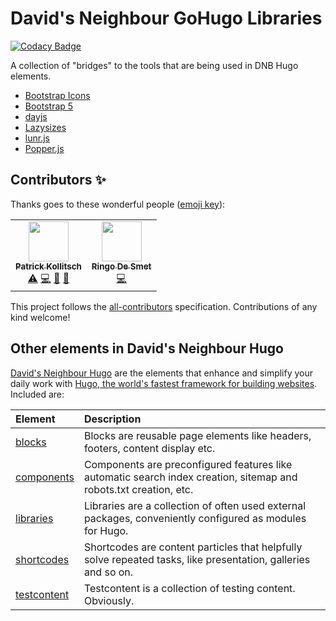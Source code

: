# David's Neighbour GoHugo Libraries

[![Codacy Badge](https://app.codacy.com/project/badge/Grade/cf99ef2a9da1464dae5628b1e8230921)](https://www.codacy.com/gh/dnb-org/libraries/dashboard)

A collection of "bridges" to the tools that are being used in DNB Hugo elements.

- [Bootstrap Icons](https://github.com/davidsneighbour/libraries/tree/main/bootstrap-icons)
- [Bootstrap 5](https://github.com/davidsneighbour/libraries/tree/main/bootstrap5)
- [dayjs](https://github.com/davidsneighbour/libraries/tree/main/dayjs)
- [Lazysizes](https://github.com/davidsneighbour/libraries/tree/main/lazysizes)
- [lunr.js](https://github.com/davidsneighbour/libraries/tree/main/lunr.js)
- [Popper.js](https://github.com/davidsneighbour/libraries/tree/main/popper.js)

## Contributors ✨

Thanks goes to these wonderful people ([emoji key](https://allcontributors.org/docs/en/emoji-key)):

<!-- ALL-CONTRIBUTORS-LIST:START - Do not remove or modify this section -->
<!-- prettier-ignore-start -->
<!-- markdownlint-disable -->
<table>
  <tr>
    <td align="center"><a href="https://kollitsch.de"><img src="https://avatars.githubusercontent.com/u/83281?v=4?s=64" width="64px;" alt=""/><br /><sub><b>Patrick Kollitsch</b></sub></a><br /><a href="https://github.com/davidsneighbour/libraries/commits?author=davidsneighbour" title="Tests">⚠️</a> <a href="https://github.com/davidsneighbour/libraries/commits?author=davidsneighbour" title="Code">💻</a> <a href="https://github.com/davidsneighbour/libraries/commits?author=davidsneighbour" title="Documentation">📖</a> <a href="https://github.com/davidsneighbour/libraries/pulls?q=is%3Apr+reviewed-by%3Adavidsneighbour" title="Reviewed Pull Requests">👀</a></td>
    <td align="center"><a href="https://ringo.de-smet.name"><img src="https://avatars.githubusercontent.com/u/77923?v=4?s=64" width="64px;" alt=""/><br /><sub><b>Ringo De Smet</b></sub></a><br /><a href="https://github.com/davidsneighbour/libraries/commits?author=ringods" title="Code">💻</a></td>
  </tr>
</table>

<!-- markdownlint-restore -->
<!-- prettier-ignore-end -->

<!-- ALL-CONTRIBUTORS-LIST:END -->

This project follows the [all-contributors](https://github.com/all-contributors/all-contributors) specification. Contributions of any kind welcome!

## Other elements in David's Neighbour Hugo

[David's Neighbour Hugo](https://github.com/davidsneighbour) are the elements that enhance and simplify your daily work with [Hugo, the world's fastest framework for building websites](https://gohugo.io/). Included are:

| Element | Description |
| :--- | :--- |
| [blocks](https://github.com/davidsneighbour/blocks) | Blocks are reusable page elements like headers, footers, content display etc.|
| [components](https://github.com/davidsneighbour/components) | Components are preconfigured features like automatic search index creation, sitemap and robots.txt creation, etc. |
| [libraries](https://github.com/davidsneighbour/libraries) | Libraries are a collection of often used external packages, conveniently configured as modules for Hugo. |
| [shortcodes](https://github.com/davidsneighbour/shortcodes) | Shortcodes are content particles that helpfully solve repeated tasks, like presentation, galleries and so on. |
| [testcontent](https://github.com/davidsneighbour/testcontent) | Testcontent is a collection of testing content. Obviously. |
